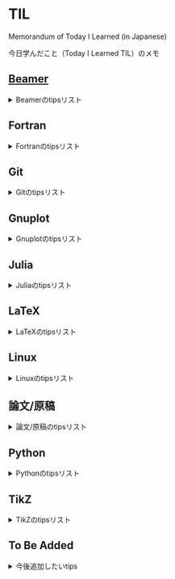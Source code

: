# TIL

Memorandum of Today I Learned (in Japanese)

今日学んだこと（Today I Learned TIL）のメモ

## [Beamer](https://github.com/ryo-ARAKI/TIL/tree/master/beamer)

<details>
<summary>Beamerのtipsリスト</summary>

- [Beamerで総スライド番号に影響しない補遺スライドを作成する](https://github.com/ryo-ARAKI/TIL/blob/master/beamer/backup_slide.md)
- [Beamerで参考文献を出力する](https://github.com/ryo-ARAKI/TIL/blob/master/beamer/bibliography_break_frame.md)
- [デフォルトのフォントサイズを変更する](https://github.com/ryo-ARAKI/TIL/blob/master/beamer/change_default_font_size.md)
- [アニメーションをhandoutに反映する](https://github.com/ryo-ARAKI/TIL/blob/master/beamer/handout_with_complex_animation.md)
- [Frametitle中で右揃えする](https://github.com/ryo-ARAKI/TIL/blob/master/beamer/hfill_in_frametitle.md)
- [`itemize` 環境にアニメーションをつける](https://github.com/ryo-ARAKI/TIL/blob/master/beamer/itemize_animation.md)
- [`itemize` 環境中で一部だけ異なるbulletを使う](https://github.com/ryo-ARAKI/TIL/blob/master/beamer/itemize_temporarily_different_bullet.md)
- [目次の表示を制御する](https://github.com/ryo-ARAKI/TIL/blob/master/beamer/toc_customise.md)

</details>

## Fortran

<details>
<summary>Fortranのtipsリスト</summary>

- [f2py.f90](https://github.com/ryo-ARAKI/TIL/blob/master/fortran/f2py.f90)と[f2py.py](https://github.com/ryo-ARAKI/TIL/blob/master/fortran/f2py.py)
  - FortranとPythonを連携するF2PYのサンプルプログラム
- [`#ifdef` フラグのサンプルプログラム](https://github.com/ryo-ARAKI/TIL/blob/master/fortran/ifdef.f90)

</details>

## Git

<details>
<summary>Gitのtipsリスト</summary>

- [あるGitリポジトリ中のサブディレクトリを新しいリポジトリとして切り出す](https://github.com/ryo-ARAKI/TIL/blob/master/git/extract_subdirectory_as_new_repository.md)
- [Remote branchの名前を変える](https://github.com/ryo-ARAKI/TIL/blob/master/git/rename_remote_branch.md)

</details>

## Gnuplot

<details>
<summary>Gnuplotのtipsリスト</summary>

- [データを間引いて描画する](https://github.com/ryo-ARAKI/TIL/blob/master/gnuplot/decimate_data.md)
- [y=0を描画しない](https://github.com/ryo-ARAKI/TIL/blob/master/gnuplot/do_not_plot_0_data.md)
- [サーバにsudo権限無しでgnuplot ver5.2.8をインストールする](https://github.com/ryo-ARAKI/TIL/blob/master/gnuplot/install_without_sudo.md)
- [`.gp` スクリプトで描画したグラフを表示し続ける](https://github.com/ryo-ARAKI/TIL/blob/master/gnuplot/keep_plot_generated_by_gp_script.md)
- [複数の列データの和を描画する](https://github.com/ryo-ARAKI/TIL/blob/master/gnuplot/plot_sum_of_multiple_columns.md)
- [凡例を前面に出力する](https://github.com/ryo-ARAKI/TIL/blob/master/gnuplot/print_key_in_front.md)
- [データの描画範囲を指定する](https://github.com/ryo-ARAKI/TIL/blob/master/gnuplot/set_plot_range.md)

</details>

## Julia

<details>
<summary>Juliaのtipsリスト</summary>

- [`MPI.jl` をシステムの `mpiexec` でビルドする](https://github.com/ryo-ARAKI/TIL/blob/master/julia/build_MPI.jl_with_system_mpiexec.md)
- [パッケージを作成する](https://github.com/ryo-ARAKI/TIL/blob/master/julia/create_package.md)
- [物理シミュレーション/数値計算に役立つJuliaのパッケージリスト](https://github.com/ryo-ARAKI/TIL/blob/master/julia/package_list_for_physics_simulation.md)
- [Juilaで実装したコードを高速化する方法](https://github.com/ryo-ARAKI/TIL/blob/master/julia/performance_improvement.md)
- [`Unitful` パッケージを使った単位つき数値の計算のサンプルプログラム](https://github.com/ryo-ARAKI/TIL/blob/master/julia/Unitful.jl)

</details>

## LaTeX

<details>
<summary>LaTeXのtipsリスト</summary>

- [`aligned` 環境下で長い方程式を改行する](https://github.com/ryo-ARAKI/TIL/blob/master/latex/aligned_equations_breakline.md)
- [いろいろな論文雑誌のテンプレートを使ってarXivにプレプリントを投稿する際の注意点](https://github.com/ryo-ARAKI/TIL/blob/master/latex/arxiv_with_template.md)
- [`.bib` ファイルでのarXivの論文のフォーマット](https://github.com/ryo-ARAKI/TIL/blob/master/latex/bib_arXiv.md)
- [`.bib` ファイルの必須フィールドの抜けを確認する](https://github.com/ryo-ARAKI/TIL/blob/master/latex/bib_check_lacking_field.md)
- [REVTeX + BibLaTeXで参考文献を管理している論文をAPSに投稿する](https://github.com/ryo-ARAKI/TIL/blob/master/latex/biblatex_submit_to_APS.md)
- [BibLaTeXで出版年の括弧に `issue` の情報が入ってしまうのを抑制する](https://github.com/ryo-ARAKI/TIL/blob/master/latex/biblatex_suppress_issue_inside_parthensis.md)
- [ダミー文章や図を挿入する](https://github.com/ryo-ARAKI/TIL/blob/master/latex/dummy_contents.md)
- [`empheq` 環境下で数式番号をまとめる](https://github.com/ryo-ARAKI/TIL/blob/master/latex/empheq_single_equation_number.md)
- [`\eqref` で数式を参照する](https://github.com/ryo-ARAKI/TIL/blob/master/latex/eqref_refer.md)
- [Caption中に `\footnote` を挿入する](https://github.com/ryo-ARAKI/TIL/blob/master/latex/footnote_inside_caption.md)
- [文章幅と同じ長さの横線を引く](https://github.com/ryo-ARAKI/TIL/blob/master/latex/holizontal_line_for_document_width.md)
- [`hyperref` パッケージの設定](https://github.com/ryo-ARAKI/TIL/blob/master/latex/hyperref_setup.md)
- [`itemize` 環境内でテキストを揃える](https://github.com/ryo-ARAKI/TIL/blob/master/latex/itemize_align_inside.md)
- [LaTeXdiffとgitを連携する.md](https://github.com/ryo-ARAKI/TIL/blob/master/latex/latexdiff-vc.md)
- [Matplotlibのカラーマップと同じ色を使う](https://github.com/ryo-ARAKI/TIL/blob/master/latex/matplotlib_colour.md)
- [footnote番号（アルファベット）や `\subfloat` の図番号のオーバーフローを抑制する](https://github.com/ryo-ARAKI/TIL/blob/master/latex/overflow_numbering_suppress.md)
- [REVTeXなど論文執筆時の `.tex` テンプレートに追加するパッケージや設定](https://github.com/ryo-ARAKI/TIL/blob/master/latex/revtex_preamble.md)
- [siunitxを使った単位付き数値をmath環境で使う際の最適解](https://github.com/ryo-ARAKI/TIL/blob/master/latex/siunitx.md)
- [Mathモード以外で上付き（下付き）文字を使う](https://github.com/ryo-ARAKI/TIL/blob/master/latex/super_sub_script_in_text.md)
- [TeXLiveをクリーンインストールする手順](https://github.com/ryo-ARAKI/TIL/blob/master/latex/texlive_clean_install.md)
- [手動で目次に追加する項目に正しくページ番号とリンクを対応づける](https://github.com/ryo-ARAKI/TIL/blob/master/latex/toc_correct_pagenumber_and_link.md)
- [行列，ベクトルの転置（transpose）をどう表記するか？](https://github.com/ryo-ARAKI/TIL/blob/master/latex/transpose_symbol.md)
- [`underbrace` 環境中で改行する](https://github.com/ryo-ARAKI/TIL/blob/master/latex/underbrace_breakline.md)
- [`\underbrace` の表示がおかしい](https://github.com/ryo-ARAKI/TIL/blob/master/latex/underbrace_fix.md)
- [`\underline` 環境中で改行する](https://github.com/ryo-ARAKI/TIL/blob/master/latex/underline_breakline.md)

</details>

## Linux

<details>
<summary>Linuxのtipsリスト</summary>

- [Linuxの（やや複雑な）コマンドチートシート](https://github.com/ryo-ARAKI/TIL/blob/master/linux/command_cheatsheet.md)
- [fish shellにおける永続的な `PATH` の追加/削除](https://github.com/ryo-ARAKI/TIL/blob/master/linux/fish_add_remove_path.md)
- [シェルスクリプトにおけるYes/Noの選択に応じた対話的実行](https://github.com/ryo-ARAKI/TIL/blob/master/linux/shell_interactive.md)
- [シェルスクリプトにおける複数のファイルに対する繰り返し処理](https://github.com/ryo-ARAKI/TIL/blob/master/linux/shell_iteration.md)

</details>

## 論文/原稿

<details>
<summary>論文/原稿のtipsリスト</summary>

- [プレプリントへのCC-BYライセンスの付与](https://github.com/ryo-ARAKI/TIL/blob/master/manuscript/add_CC-BY_license.md)

</details>

## Python

<details>
<summary>Pythonのtipsリスト</summary>

- [ファイル名にピリオドが含まれるファイルからモジュールを読み込む](https://github.com/ryo-ARAKI/TIL/blob/master/python/import_local_module_containing_period.md)
- [Matplotlibの `plt.plot` に矢印のアノーテーションをつけるサンプルプログラム](https://github.com/ryo-ARAKI/TIL/blob/master/python/lineplot_with_arrow_annotation.py)
- [異なる軸ラベルに対して同一のプロット領域を確保する](https://github.com/ryo-ARAKI/TIL/blob/master/python/maintain_same_margin_for_different_label.md)
- [Matplotlibの `plot` で，boolean arrayを用いてグラフの一部だけを強調するサンプルプログラム](https://github.com/ryo-ARAKI/TIL/blob/master/python/matplotlib_bool_mask.py)
- [MatplotlibでLaTeX書式を使うサンプルプログラム](https://github.com/ryo-ARAKI/TIL/blob/master/python/matplotlib_latex.py)
- [Matplotlibで異なるスケールのデータを$x$軸を共有してプロットするサンプルプログラム](https://github.com/ryo-ARAKI/TIL/blob/master/python/matplotlib_share_x_axis.py)
- [Matplotlibで軸の `ticks` 位置を調整するサンプルプログラム](https://github.com/ryo-ARAKI/TIL/blob/master/python/matplotlib_ticks_position.py)
- [特定の行にVSCodeの自動整形を作用させない](https://github.com/ryo-ARAKI/TIL/blob/master/python/no_auto_pep8_for_specific_lines.md)
- [数列を空白区切りで出力する](https://github.com/ryo-ARAKI/TIL/blob/master/python/numerical_sequence_with_white_space.md)
- [Scatterプロットのscatter部分のみをラスタライズして高速化する](https://github.com/ryo-ARAKI/TIL/blob/master/python/scatter_plot_with_raster.md)
- [Pythonの `venv` 仮想環境を設定し，自動で有効化/無効化する](https://github.com/ryo-ARAKI/TIL/blob/master/python/venv.md)

</details>

## TikZ

<details>
<summary>TikZのtipsリスト</summary>

- [Bézier曲線control pointsで制御する](https://github.com/ryo-ARAKI/TIL/blob/master/tikz/bezier_curve.md)
- [渦を描く](https://github.com/ryo-ARAKI/TIL/blob/master/tikz/draw_vortex.md)
- [図で強調したい領域**以外** に影をつける](https://github.com/ryo-ARAKI/TIL/blob/master/tikz/shadow_even_odd.md)
- [TikZのチュートリアル](https://github.com/ryo-ARAKI/TIL/blob/master/tikz/tikz_tutorial.md)
- [`tikzpicture` 環境中でコロン記号を使う](https://github.com/ryo-ARAKI/TIL/blob/master/tikz/use_colon.md)

</details>

## To Be Added

<details>
<summary>今後追加したいtips</summary>

- 大規模データを扱う数値計算
  - 変数の精度をよく考える．ポスト解析に倍精度は必要だろうか？
  - バイナリ（他の言語やソフトウェアで読み込むのが大変）ではなくHDF5（階層化されている&様々な言語でAPIが用意されている）を使う
  - 物理量の制約を利用する．例えば三次元の非圧縮流速場なら，二成分を保存しておけば非圧縮条件から残る一成分を復元できる
- HDFファイル
  - Fortran90からHDFファイル形式への書き込み，読み取り方法
  - HDFファイルをParaViewから読み込む方法

</details>
